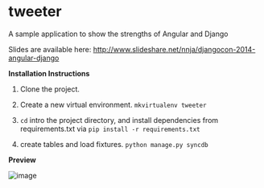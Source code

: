 tweeter
=======

A sample application to show the strengths of Angular and Django

Slides are available here: http://www.slideshare.net/nnja/djangocon-2014-angular-django

**Installation Instructions**

1. Clone the project.

2. Create a new virtual environment. `mkvirtualenv tweeter`

3. `cd` intro the project directory, and install dependencies from requirements.txt via `pip install -r requirements.txt`

4. create tables and load fixtures. `python manage.py syncdb`

**Preview**

![image](https://cloud.githubusercontent.com/assets/2030983/6646639/a1c16aa0-c98c-11e4-8d34-579480882dbd.png)
